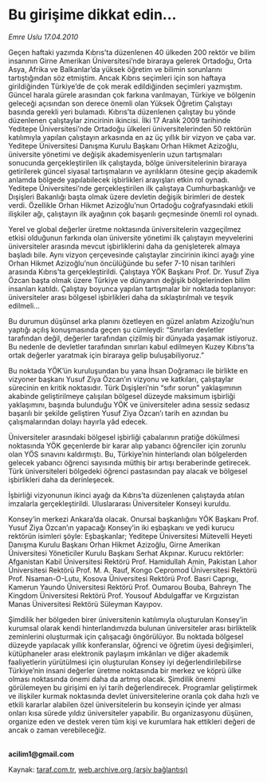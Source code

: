 # Bu girişime dikkat edin...

*Emre Uslu 17.04.2010*

<div class="yazi"><p>Geçen haftaki yazımda Kıbrıs’ta düzenlenen 40 ülkeden 200 rektör ve bilim insanının Girne Amerikan Üniversitesi’nde biraraya gelerek Ortadoğu, Orta Asya, Afrika ve Balkanlar’da yüksek öğretim ve bilimin sorunlarını tartıştığından söz etmiştim. Ancak Kıbrıs seçimleri için son haftaya girildiğinden Türkiye’de de çok merak edildiğinden seçimleri yazmıştım. Güncel harala gürele arasından çok farkına varılmayan, Türkiye ve bölgenin geleceği açısından son derece önemli olan Yüksek Öğretim Çalıştayı basında gerekli yeri bulamadı. Kıbrıs’ta düzenlenen çalıştay bu yönde düzenlenen çalıştaylar zincirinin ikincisi. İlki 17 Aralık 2009 tarihinde Yeditepe Üniversitesi’nde Ortadoğu ülkeleri üniversitelerinden 50 rektörün katılımıyla yapılan çalıştayın arkasında en az üç yıllık bir vizyon ve çaba var. Yeditepe Üniversitesi Danışma Kurulu Başkanı Orhan Hikmet Azizoğlu, üniversite yönetimi ve değişik akademisyenlerin uzun tartışmaları sonucunda gerçekleştirilen ilk çalıştayda, bölge üniversitelerinin biraraya getirilerek güncel siyasal tartışmaların ve ayrılıkların ötesine geçip akademik anlamda bölgede yapılabilecek işbirlikleri arayışları etkin rol oynadı. Yeditepe Üniversitesi’nde gerçekleştirilen ilk çalıştaya Cumhurbaşkanlığı ve Dışişleri Bakanlığı başta olmak üzere devletin değişik birimleri de destek verdi. Özellikle Orhan Hikmet Azizoğlu’nun Ortadoğu coğrafyasındaki etkili ilişkiler ağı, çalıştayın ilk ayağının çok başarılı geçmesinde önemli rol oynadı. </p>
<p>Yerel ve global değerler üretme noktasında üniversitelerin vazgeçilmez etkisi olduğunun farkında olan üniversite yönetimi ilk çalıştayın meyvelerini üniversiteler arasında mevcut işbirliklerini daha da genişleterek almaya başladı bile. Aynı vizyon çerçevesinde çalıştaylar zincirinin ikinci ayağı yine Orhan Hikmet Azizoğlu’nun öncülüğünde bu sefer 7-10 nisan tarihleri arasında Kıbrıs’ta gerçekleştirildi. Çalıştaya YÖK Başkanı Prof. Dr. Yusuf Ziya Özcan başta olmak üzere Türkiye ve dünyanın değişik bölgelerinden bilim insanları katıldı. Çalıştay boyunca yapılan tartışmalar bir noktada toplanıyor: üniversiteler arası bölgesel işbirlikleri daha da sıklaştırılmalı ve teşvik edilmeli...</p>
<p>Bu durumun düşünsel arka planını özetleyen en güzel anlatım Azizoğlu’nun yaptığı açılış konuşmasında geçen şu cümleydi: “Sınırları devletler tarafından değil, değerler tarafından çizilmiş bir dünyada yaşamak istiyoruz. Bu nedenle de devletler tarafından sınırları kabul edilmeyen Kuzey Kıbrıs’ta ortak değerler yaratmak için biraraya gelip buluşabiliyoruz.” </p>
<p>Bu noktada YÖK’ün kuruluşundan bu yana İhsan Doğramacı ile birlikte en vizyoner başkanı Yusuf Ziya Özcan’ın vizyonu ve katkıları, çalıştaylar sürecinin en kritik noktasıdır. Türk Dışişleri’nin “sıfır sorun” yaklaşımının akabinde geliştirilmeye çalışılan bölgesel düzeyde maksimum işbirliği yaklaşımını, başında bulunduğu YÖK ve üniversiteler adına sessiz sedasız başarılı bir şekilde geliştiren Yusuf Ziya Özcan’ı tarih en azından bu çalışmalarından dolayı hayırla yâd edecek. </p>
<p>Üniversiteler arasındaki bölgesel işbirliği çabalarının pratiğe dökülmesi noktasında YÖK geçenlerde bir karar alıp yabancı öğrenciler için zorunlu olan YÖS sınavını kaldırmıştı. Bu, Türkiye’nin hinterlandı olan bölgelerden gelecek yabancı öğrenci sayısında müthiş bir artışı beraberinde getirecek. Türk üniversiteleri bölgedeki öğrenci pastasından pay alacak ve bölgesel işbirlikleri daha da derinleşecek. </p>
<p>İşbirliği vizyonunun ikinci ayağı da Kıbrıs’ta düzenlenen çalıştayda atılan imzalarla gerçekleştirildi. Uluslararası Üniversiteler Konseyi kuruldu. </p>
<p>Konsey’in merkezi Ankara’da olacak. Onursal başkanlığını YÖK Başkanı Prof. Yusuf Ziya Özcan’ın yapacağı Konsey’in iki eşbaşkanı ve yedi kurucu rektörün isimleri şöyle: Eşbaşkanlar; Yeditepe Üniversitesi Mütevelli Heyeti Danışma Kurulu Başkanı Orhan Hikmet Azizoğlu, Girne Amerikan Üniversitesi Yöneticiler Kurulu Başkanı Serhat Akpınar. Kurucu rektörler: Afganistan Kabil Üniversitesi Rektörü Prof. Hamidullah Amin, Pakistan Lahor Üniversitesi Rektörü Prof. M. A. Rauf, Kongo Cepromod Üniversitesi Rektörü Prof. Nsaman-O-Lutu, Kosova Üniversitesi Rektörü Prof. Basri Caprıgı, Kamerun Yaundo Üniversitesi Rektörü Prof. Oumarou Bouba, Bahreyn The Kingdom Üniversitesi Rektörü Prof. Yousouf Abdulgaffar ve Kırgızistan Manas Üniversitesi Rektörü Süleyman Kayıpov. </p>
<p>Şimdilik her bölgeden birer üniversitenin katılımıyla oluşturulan Konsey’in kurumsal olarak kendi hinterlandımızda bulunan üniversiteler arası birliktelik zeminlerini oluşturmak için çalışacağı öngörülüyor. Bu noktada bölgesel düzeyde yapılacak yıllık konferanslar, öğrenci ve öğretim üyesi değişimleri, kütüphaneler arası elektronik paylaşım imkânları ve diğer akademik faaliyetlerin yürütülmesi için oluşturulan Konsey iyi değerlendirilebilirse Türkiye’nin insani değerler üretme noktasında bir merkez ve köprü ülke olması noktasında önemi daha da artmış olacak. Şimdilik önemi görülemeyen bu girişimi en iyi tarih değerlendirecek. Programlar geliştirmek ve ilişkiler kurmak noktasında devlet üniversitelerine oranla çok daha hızlı ve etkili kararlar alabilen özel üniversitelerin bu konseyin içinde yer alması onları kısa sürede yıldız üniversiteler yapabilir. Bu organizasyonu düşünen, organize eden ve destek veren tüm kişi ve kurumlara hak ettikleri değeri de ancak o zaman verebileceğiz.</p>
<p><b><br/>acilim1@gmail.com</b></p></div>

Kaynak: [taraf.com.tr](http://www.taraf.com.tr:80/makale/10925.htm), [web.archive.org (arşiv bağlantısı)](http://web.archive.org/web/20100420132014/http://www.taraf.com.tr:80/makale/10925.htm)
